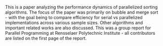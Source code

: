 This is a paper analyzing the performance dynamics of parallelized sorting algorithms. The focus of the paper was primarily on bubble and merge sort - with the goal being to compare efficiency for serial vs parallelized implementations across various sample sizes. Other algorithms and important related works are also discussed. This was a group report for Parallel Programming at Rensselaer Polytechnic Institute - all contributors are listed on the first page of the report.

